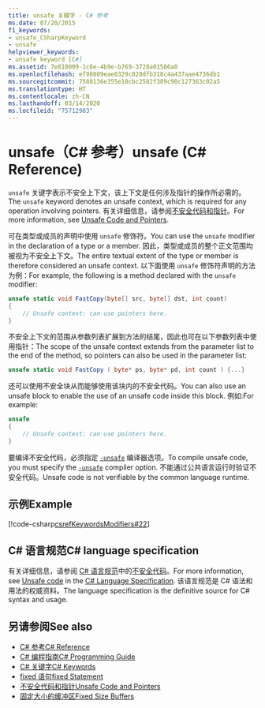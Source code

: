 ```yaml
---
title: unsafe 关键字 - C# 参考
ms.date: 07/20/2015
f1_keywords:
- unsafe_CSharpKeyword
- unsafe
helpviewer_keywords:
- unsafe keyword [C#]
ms.assetid: 7e818009-1c6e-4b9e-b769-3728a01586a0
ms.openlocfilehash: ef98809eae0329c028dfb318c4a437aae4736db1
ms.sourcegitcommit: 7588136e355e10cbc2582f389c90c127363c02a5
ms.translationtype: HT
ms.contentlocale: zh-CN
ms.lasthandoff: 03/14/2020
ms.locfileid: "75712983"
---
```

# <a name="unsafe-c-reference"></a><span data-ttu-id="31fe7-102">unsafe（C# 参考）</span><span class="sxs-lookup"><span data-stu-id="31fe7-102">unsafe (C# Reference)</span></span>

<span data-ttu-id="31fe7-103">`unsafe` 关键字表示不安全上下文，该上下文是任何涉及指针的操作所必需的。</span><span class="sxs-lookup"><span data-stu-id="31fe7-103">The `unsafe` keyword denotes an unsafe context, which is required for any operation involving pointers.</span></span> <span data-ttu-id="31fe7-104">有关详细信息，请参阅[不安全代码和指针](../../programming-guide/unsafe-code-pointers/index.md)。</span><span class="sxs-lookup"><span data-stu-id="31fe7-104">For more information, see [Unsafe Code and Pointers](../../programming-guide/unsafe-code-pointers/index.md).</span></span>

<span data-ttu-id="31fe7-105">可在类型或成员的声明中使用 `unsafe` 修饰符。</span><span class="sxs-lookup"><span data-stu-id="31fe7-105">You can use the `unsafe` modifier in the declaration of a type or a member.</span></span> <span data-ttu-id="31fe7-106">因此，类型或成员的整个正文范围均被视为不安全上下文。</span><span class="sxs-lookup"><span data-stu-id="31fe7-106">The entire textual extent of the type or member is therefore considered an unsafe context.</span></span> <span data-ttu-id="31fe7-107">以下面使用 `unsafe` 修饰符声明的方法为例：</span><span class="sxs-lookup"><span data-stu-id="31fe7-107">For example, the following is a method declared with the `unsafe` modifier:</span></span>

```csharp
unsafe static void FastCopy(byte[] src, byte[] dst, int count)
{
    // Unsafe context: can use pointers here.
}
```

<span data-ttu-id="31fe7-108">不安全上下文的范围从参数列表扩展到方法的结尾，因此也可在以下参数列表中使用指针：</span><span class="sxs-lookup"><span data-stu-id="31fe7-108">The scope of the unsafe context extends from the parameter list to the end of the method, so pointers can also be used in the parameter list:</span></span>

```csharp
unsafe static void FastCopy ( byte* ps, byte* pd, int count ) {...}
```

<span data-ttu-id="31fe7-109">还可以使用不安全块从而能够使用该块内的不安全代码。</span><span class="sxs-lookup"><span data-stu-id="31fe7-109">You can also use an unsafe block to enable the use of an unsafe code inside this block.</span></span> <span data-ttu-id="31fe7-110">例如:</span><span class="sxs-lookup"><span data-stu-id="31fe7-110">For example:</span></span>

```csharp
unsafe
{
    // Unsafe context: can use pointers here.
}
```

<span data-ttu-id="31fe7-111">要编译不安全代码，必须指定 [`-unsafe`](../compiler-options/unsafe-compiler-option.md) 编译器选项。</span><span class="sxs-lookup"><span data-stu-id="31fe7-111">To compile unsafe code, you must specify the [`-unsafe`](../compiler-options/unsafe-compiler-option.md) compiler option.</span></span> <span data-ttu-id="31fe7-112">不能通过公共语言运行时验证不安全代码。</span><span class="sxs-lookup"><span data-stu-id="31fe7-112">Unsafe code is not verifiable by the common language runtime.</span></span>

## <a name="example"></a><span data-ttu-id="31fe7-113">示例</span><span class="sxs-lookup"><span data-stu-id="31fe7-113">Example</span></span>

[!code-csharp[csrefKeywordsModifiers#22](~/samples/snippets/csharp/VS_Snippets_VBCSharp/csrefKeywordsModifiers/CS/csrefKeywordsModifiers.cs#22)]

## <a name="c-language-specification"></a><span data-ttu-id="31fe7-114">C# 语言规范</span><span class="sxs-lookup"><span data-stu-id="31fe7-114">C# language specification</span></span>

<span data-ttu-id="31fe7-115">有关详细信息，请参阅 [C# 语言规范](/dotnet/csharp/language-reference/language-specification/introduction)中的[不安全代码](~/_csharplang/spec/unsafe-code.md)。</span><span class="sxs-lookup"><span data-stu-id="31fe7-115">For more information, see [Unsafe code](~/_csharplang/spec/unsafe-code.md) in the [C# Language Specification](/dotnet/csharp/language-reference/language-specification/introduction).</span></span> <span data-ttu-id="31fe7-116">该语言规范是 C# 语法和用法的权威资料。</span><span class="sxs-lookup"><span data-stu-id="31fe7-116">The language specification is the definitive source for C# syntax and usage.</span></span>

## <a name="see-also"></a><span data-ttu-id="31fe7-117">另请参阅</span><span class="sxs-lookup"><span data-stu-id="31fe7-117">See also</span></span>

- [<span data-ttu-id="31fe7-118">C# 参考</span><span class="sxs-lookup"><span data-stu-id="31fe7-118">C# Reference</span></span>](../index.md)
- [<span data-ttu-id="31fe7-119">C# 编程指南</span><span class="sxs-lookup"><span data-stu-id="31fe7-119">C# Programming Guide</span></span>](../../programming-guide/index.md)
- [<span data-ttu-id="31fe7-120">C# 关键字</span><span class="sxs-lookup"><span data-stu-id="31fe7-120">C# Keywords</span></span>](index.md)
- [<span data-ttu-id="31fe7-121">fixed 语句</span><span class="sxs-lookup"><span data-stu-id="31fe7-121">fixed Statement</span></span>](fixed-statement.md)
- [<span data-ttu-id="31fe7-122">不安全代码和指针</span><span class="sxs-lookup"><span data-stu-id="31fe7-122">Unsafe Code and Pointers</span></span>](../../programming-guide/unsafe-code-pointers/index.md)
- [<span data-ttu-id="31fe7-123">固定大小的缓冲区</span><span class="sxs-lookup"><span data-stu-id="31fe7-123">Fixed Size Buffers</span></span>](../../programming-guide/unsafe-code-pointers/fixed-size-buffers.md)
